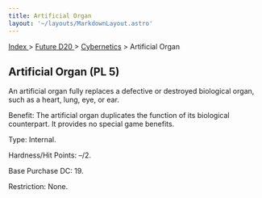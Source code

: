 ```yaml
---
title: Artificial Organ
layout: '~/layouts/MarkdownLayout.astro'
---
```


[ Index ](/) > [ Future D20 ](/future.d20.srd) > [Cybernetics](/future.d20.srd/cybernetics) > Artificial Organ

## Artificial Organ (PL 5)

An artificial organ fully replaces a defective or destroyed biological organ,
such as a heart, lung, eye, or ear.

Benefit: The artificial organ duplicates the function of its biological
counterpart. It provides no special game benefits.

Type: Internal.

Hardness/Hit Points: –/2.

Base Purchase DC: 19.

Restriction: None.

